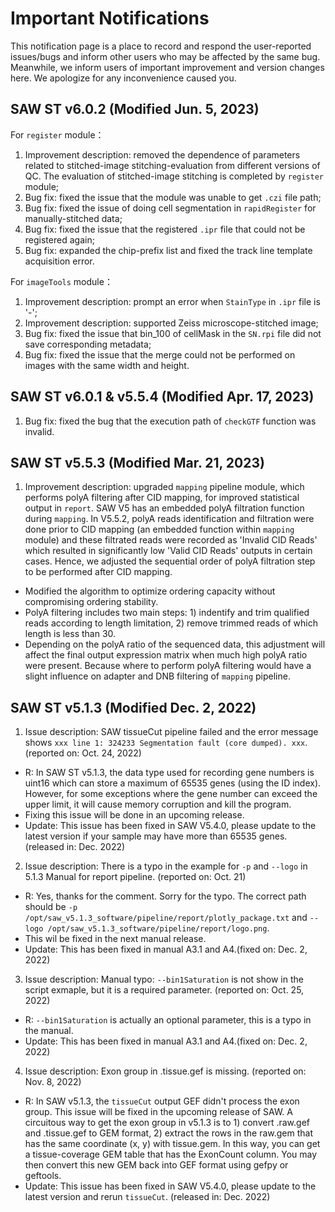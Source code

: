# Important Notifications
This notification page is a place to record and respond the user-reported issues/bugs and inform other users who may be affected by the same bug. Meanwhile, we inform users of important improvement and version changes here. We apologize for any inconvenience caused you.

## SAW ST v6.0.2 (Modified Jun. 5, 2023)

For `register` module：
1. Improvement description: removed the dependence of parameters related to stitched-image stitching-evaluation from different versions of QC. The evaluation of stitched-image stitching is completed by `register` module;
2. Bug fix: fixed the issue that the module was unable to get `.czi` file path;
3. Bug fix: fixed the issue of doing cell segmentation in `rapidRegister` for manually-stitched data;
4. Bug fix: fixed the issue that the registered `.ipr` file that could not be registered again;
5. Bug fix: expanded the chip-prefix list and fixed the track line template acquisition error.

For `imageTools` module：
1. Improvement description: prompt an error when `StainType` in `.ipr` file is '-';
2. Improvement description: supported Zeiss microscope-stitched image;
3. Bug fix: fixed the issue that bin_100 of cellMask in the `SN.rpi` file did not save corresponding metadata;
4. Bug fix: fixed the issue that the merge could not be performed on images with the same width and height.

## SAW ST v6.0.1 & v5.5.4 (Modified Apr. 17, 2023)

1. Bug fix: fixed the bug that the execution path of `checkGTF` function was invalid.


## SAW ST v5.5.3 (Modified Mar. 21, 2023)

1. Improvement description: upgraded `mapping` pipeline module, which performs polyA filtering after CID mapping, for improved statistical output in `report`. SAW V5 has an embedded polyA filtration function during `mapping`. In V5.5.2, polyA reads identification and filtration were done prior to CID mapping (an embedded function within `mapping` module) and these filtrated reads were recorded as 'Invalid CID Reads' which resulted in significantly low 'Valid CID Reads' outputs in certain cases. Hence, we adjusted the sequential order of polyA filtration step to be performed after CID mapping.
  - Modified the algorithm to optimize ordering capacity without compromising ordering stability.
  - PolyA filtering includes two main steps: 1) indentify and trim qualified reads according to length limitation, 2) remove trimmed reads of which length is less than 30.
  - Depending on the polyA ratio of the sequenced data, this adjustment will affect the final output expression matrix when much high polyA ratio were present. Because where to perform polyA filtering would have a slight influence on adapter and DNB filtering of `mapping` pipeline. 


## SAW ST v5.1.3 (Modified Dec. 2, 2022)
1. Issue description: SAW tissueCut pipeline failed and the error message shows `xxx line 1: 324233 Segmentation fault (core dumped). xxx`. (reported on: Oct. 24, 2022)
  - R: In SAW ST v5.1.3, the data type used for recording gene numbers is uint16 which can store a maximum of 65535 genes (using the ID index). However, for some exceptions where the gene number can exceed the upper limit, it will cause memory corruption and kill the program. 
  - Fixing this issue will be done in an upcoming release.
  - Update: This issue has been fixed in SAW V5.4.0, please update to the latest version if your sample may have more than 65535 genes. (released in: Dec. 2022)

2. Issue description: There is a typo in the example for `-p` and `--logo` in 5.1.3 Manual for report pipeline. (reported on: Oct. 21)
  - R: Yes, thanks for the comment. Sorry for the typo. The correct path should be `-p /opt/saw_v5.1.3_software/pipeline/report/plotly_package.txt` and `--logo /opt/saw_v5.1.3_software/pipeline/report/logo.png`.
  - This wil be fixed in the next manual release. 
  - Update: This has been fixed in manual A3.1 and A4.(fixed on: Dec. 2, 2022)

3. Issue description: Manual typo: `--bin1Saturation` is not show in the script exmaple, but it is a required parameter. (reported on: Oct. 25, 2022)
  - R: `--bin1Saturation` is actually an optional parameter, this is a typo in the manual.
  - Update: This has been fixed in manual A3.1 and A4.(fixed on: Dec. 2, 2022)

4. Issue description: Exon group in .tissue.gef is missing. (reported on: Nov. 8, 2022)
  - R: In SAW v5.1.3, the `tissueCut` output GEF didn't process the exon group. This issue will be fixed in the upcoming release of SAW. A circuitous way to get the exon group in v5.1.3 is to 1) convert .raw.gef and .tissue.gef to GEM format, 2) extract the rows in the raw.gem that has the same coordinate (x, y) with tissue.gem. In this way, you can get a tissue-coverage GEM table that has the ExonCount column. You may then convert this new GEM back into GEF format using gefpy or geftools.
  - Update: This issue has been fixed in SAW V5.4.0, please update to the latest version and rerun `tissueCut`. (released in: Dec. 2022)
